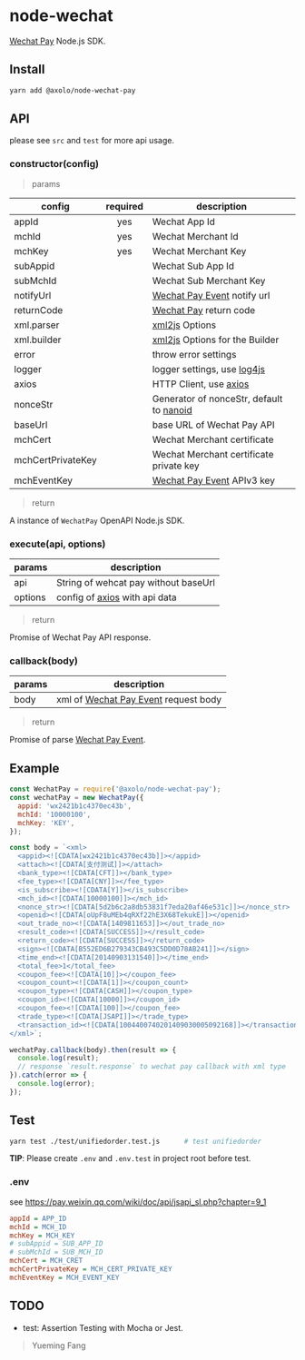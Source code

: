# node-wechat

[Wechat Pay] Node.js SDK.

## Install

```bash
yarn add @axolo/node-wechat-pay
```

## API

please see `src` and `test` for more api usage.

### constructor(config)

> params

|      config       | required |                description                 |
| ----------------- | :------: | ------------------------------------------ |
| appId             |   yes    | Wechat App Id                              |
| mchId             |   yes    | Wechat Merchant Id                         |
| mchKey            |   yes    | Wechat Merchant Key                        |
| subAppid          |          | Wechat Sub App Id                          |
| subMchId          |          | Wechat Sub Merchant Key                    |
| notifyUrl         |          | [Wechat Pay Event] notify url              |
| returnCode        |          | [Wechat Pay] return code                   |
| xml.parser        |          | [xml2js] Options                           |
| xml.builder       |          | [xml2js] Options for the Builder           |
| error             |          | throw error settings                       |
| logger            |          | logger settings, use [log4js]              |
| axios             |          | HTTP Client, use [axios]                   |
| nonceStr          |          | Generator of nonceStr, default to [nanoid] |
| baseUrl           |          | base URL of Wechat Pay API                 |
| mchCert           |          | Wechat Merchant certificate                |
| mchCertPrivateKey |          | Wechat Merchant certificate private key    |
| mchEventKey       |          | [Wechat Pay Event] APIv3 key               |

> return

A instance of `WechatPay` OpenAPI Node.js SDK.

### execute(api, options)

| params  |             description              |
| ------- | ------------------------------------ |
| api     | String of wehcat pay without baseUrl |
| options | config of [axios] with api data      |

> return

Promise of Wechat Pay API response.

### callback(body)


| params |              description               |
| ------ | -------------------------------------- |
| body   | xml of [Wechat Pay Event] request body |

> return

Promise of parse [Wechat Pay Event].

## Example

```js
const WechatPay = require('@axolo/node-wechat-pay');
const wechatPay = new WechatPay({
  appid: 'wx2421b1c4370ec43b',
  mchId: '10000100',
  mchKey: 'KEY',
});

const body = `<xml>
  <appid><![CDATA[wx2421b1c4370ec43b]]></appid>
  <attach><![CDATA[支付测试]]></attach>
  <bank_type><![CDATA[CFT]]></bank_type>
  <fee_type><![CDATA[CNY]]></fee_type>
  <is_subscribe><![CDATA[Y]]></is_subscribe>
  <mch_id><![CDATA[10000100]]></mch_id>
  <nonce_str><![CDATA[5d2b6c2a8db53831f7eda20af46e531c]]></nonce_str>
  <openid><![CDATA[oUpF8uMEb4qRXf22hE3X68TekukE]]></openid>
  <out_trade_no><![CDATA[1409811653]]></out_trade_no>
  <result_code><![CDATA[SUCCESS]]></result_code>
  <return_code><![CDATA[SUCCESS]]></return_code>
  <sign><![CDATA[B552ED6B279343CB493C5DD0D78AB241]]></sign>
  <time_end><![CDATA[20140903131540]]></time_end>
  <total_fee>1</total_fee>
  <coupon_fee><![CDATA[10]]></coupon_fee>
  <coupon_count><![CDATA[1]]></coupon_count>
  <coupon_type><![CDATA[CASH]]></coupon_type>
  <coupon_id><![CDATA[10000]]></coupon_id>
  <coupon_fee><![CDATA[100]]></coupon_fee>
  <trade_type><![CDATA[JSAPI]]></trade_type>
  <transaction_id><![CDATA[1004400740201409030005092168]]></transaction_id>
</xml>`;

wechatPay.callback(body).then(result => {
  console.log(result);
  // response `result.response` to wechat pay callback with xml type
}).catch(error => {
  console.log(error);
});
```

## Test

```bash
yarn test ./test/unifiedorder.test.js      # test unifiedorder
```

**TIP**: Please create `.env` and `.env.test` in project root before test.

### .env

see https://pay.weixin.qq.com/wiki/doc/api/jsapi_sl.php?chapter=9_1

```ini
appId = APP_ID
mchId = MCH_ID
mchKey = MCH_KEY
# subAppid = SUB_APP_ID
# subMchId = SUB_MCH_ID
mchCert = MCH_CRET
mchCertPrivateKey = MCH_CERT_PRIVATE_KEY
mchEventKey = MCH_EVENT_KEY
```

## TODO

- test: Assertion Testing with Mocha or Jest.

> Yueming Fang

[Wechat Pay]: https://pay.weixin.qq.com/wiki/doc/api/index.html
[Wechat Pay Event]: https://pay.weixin.qq.com/wiki/doc/api/jsapi.php?chapter=9_7&index=8
[axios]: https://github.com/axios/axios
[log4js]: https://log4js-node.github.io/log4js-node
[xml2js]: https://github.com/Leonidas-from-XIV/node-xml2js
[nanoid]: https://github.com/ai/nanoid
